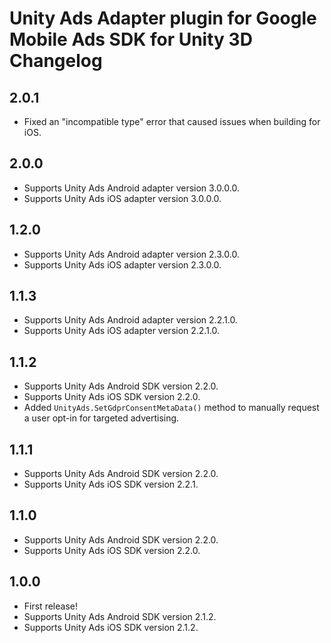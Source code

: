 # Unity Ads Adapter plugin for Google Mobile Ads SDK for Unity 3D Changelog

## 2.0.1
- Fixed an "incompatible type" error that caused issues when building for iOS.

## 2.0.0
- Supports Unity Ads Android adapter version 3.0.0.0.
- Supports Unity Ads iOS adapter version 3.0.0.0.

## 1.2.0
- Supports Unity Ads Android adapter version 2.3.0.0.
- Supports Unity Ads iOS adapter version 2.3.0.0.

## 1.1.3
- Supports Unity Ads Android adapter version 2.2.1.0.
- Supports Unity Ads iOS adapter version 2.2.1.0.

## 1.1.2
- Supports Unity Ads Android SDK version 2.2.0.
- Supports Unity Ads iOS SDK version 2.2.0.
- Added `UnityAds.SetGdprConsentMetaData()` method to manually request a user opt-in for targeted advertising.

## 1.1.1
- Supports Unity Ads Android SDK version 2.2.0.
- Supports Unity Ads iOS SDK version 2.2.1.

## 1.1.0
- Supports Unity Ads Android SDK version 2.2.0.
- Supports Unity Ads iOS SDK version 2.2.0.

## 1.0.0
- First release!
- Supports Unity Ads Android SDK version 2.1.2.
- Supports Unity Ads iOS SDK version 2.1.2.

